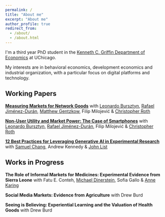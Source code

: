 ```yaml
---
permalink: /
title: "About me"
excerpt: "About me"
author_profile: true
redirect_from: 
  - /about/
  - /about.html
---
```


I'm a third year PhD student in the [Kenneth C. Griffin Department of Economics](https://economics.uchicago.edu/) at UChicago.


My interests are in behavioral economics, development economics and industrial organization, with a particular focus on digital platforms and technology.

## Working Papers

[**Measuring Markets for Network Goods**](https://drive.google.com/file/d/1TUd3bHdSRXB4ZSbhnaGBUmIIo8EEmhJL/view?usp=sharing)
with [Leonardo Bursztyn](https://leonardobursztyn.com), [Rafael Jiménez-Durán](https://www.rafaeljjd.com), [Matthew Gentzkow](https://matthewgentzkow.com), Filip Milojević & [Christopher Roth](https://sites.google.com/site/chrisrotheconomics/home)

[**Non-User Utility and Market Power: The Case of Smartphones**](https://www.nber.org/papers/w33642)
with [Leonardo Bursztyn](https://leonardobursztyn.com), [Rafael Jiménez-Durán](https://www.rafaeljjd.com), Filip Milojević & [Christopher Roth](https://sites.google.com/site/chrisrotheconomics/home)

[**12 Best Practices for Leveraging Generative AI in Experimental Research**](https://www.nber.org/papers/w33025)
with [Samuel Chang](https://www.samuelchang.com/about-me), Andrew Kennedy & [John List](https://voices.uchicago.edu/jlist/)

## Works in Progress

**The Role of Informal Markets for Medicines: Experimental Evidence from Sierra Leone** with Fatu E. Conteh, [Michael Dinerstein](https://sites.google.com/site/michaeldinerstein/), Sofia Gallo & [Anne Karing](https://sites.google.com/view/annekaring/home?authuser=0)

**Social Media Markets: Evidence from Agriculture** with Drew Burd 

**Seeing is Believing: Experiential Learning and the Valuation of Health Goods** with Drew Burd

